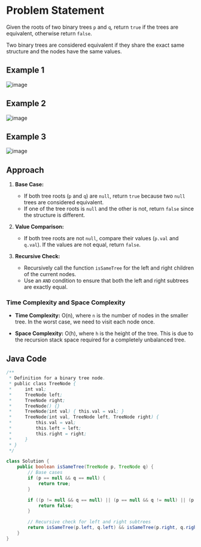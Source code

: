 # Problem Statement

Given the roots of two binary trees `p` and `q`, return `true` if the trees are equivalent, otherwise return `false`.

Two binary trees are considered equivalent if they share the exact same structure and the nodes have the same values.

## Example 1

![image](https://github.com/user-attachments/assets/cdf25def-4738-4169-80df-02025fabdc6c)

## Example 2

![image](https://github.com/user-attachments/assets/b39caa63-0116-4b5d-b73f-eb1f6bb56ab5)

## Example 3

![image](https://github.com/user-attachments/assets/ba3c4849-19c3-4cfc-ba1f-caa1bfa3c3ab)

## Approach

1. **Base Case:**  
   - If both tree roots (`p` and `q`) are `null`, return `true` because two `null` trees are considered equivalent.
   - If one of the tree roots is `null` and the other is not, return `false` since the structure is different.

2. **Value Comparison:**  
   - If both tree roots are not `null`, compare their values (`p.val` and `q.val`). If the values are not equal, return `false`.

3. **Recursive Check:**  
   - Recursively call the function `isSameTree` for the left and right children of the current nodes.
   - Use an `AND` condition to ensure that both the left and right subtrees are exactly equal.

### Time Complexity and Space Complexity

- **Time Complexity:** O(n), where `n` is the number of nodes in the smaller tree. In the worst case, we need to visit each node once.
  
- **Space Complexity:** O(h), where `h` is the height of the tree. This is due to the recursion stack space required for a completely unbalanced tree.

## Java Code

```java
/**
 * Definition for a binary tree node.
 * public class TreeNode {
 *     int val;
 *     TreeNode left;
 *     TreeNode right;
 *     TreeNode() {}
 *     TreeNode(int val) { this.val = val; }
 *     TreeNode(int val, TreeNode left, TreeNode right) {
 *         this.val = val;
 *         this.left = left;
 *         this.right = right;
 *     }
 * }
 */

class Solution {
    public boolean isSameTree(TreeNode p, TreeNode q) {
        // Base cases
        if (p == null && q == null) {
            return true;
        }

        if ((p != null && q == null) || (p == null && q != null) || (p.val != q.val)) {
            return false;
        }

        // Recursive check for left and right subtrees
        return isSameTree(p.left, q.left) && isSameTree(p.right, q.right);
    }  
}
```




